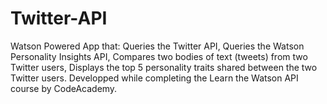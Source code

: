 # Twitter-API
Watson Powered App that:
Queries the Twitter API,
Queries the Watson Personality Insights API,
Compares two bodies of text (tweets) from two Twitter users,
Displays the top 5 personality traits shared between the two Twitter users.
Developped while completing the Learn the Watson API course by CodeAcademy.
